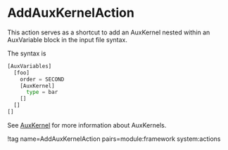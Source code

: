 # AddAuxKernelAction

This action serves as a shortcut to add an AuxKernel nested within an AuxVariable block in the input file syntax.

The syntax is

```python
[AuxVariables]
  [foo]
    order = SECOND
    [AuxKernel]
      type = bar
    []
  []
[]
```

See [AuxKernel](source/auxkernels/AuxKernel.md) for more information about AuxKernels.

!tag name=AddAuxKernelAction pairs=module:framework system:actions
